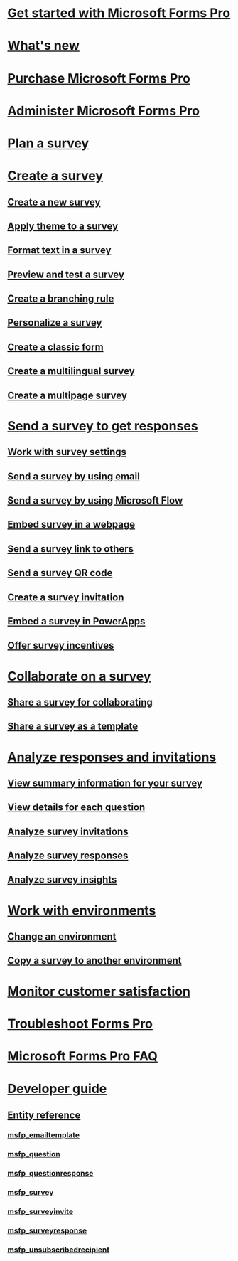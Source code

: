 # [Get started with Microsoft Forms Pro](get-started.md) 

# [What's new](whats-new.md)

# [Purchase Microsoft Forms Pro](purchase.md)

# [Administer Microsoft Forms Pro](administer.md)

# [Plan a survey](plan-survey.md)

# [Create a survey](create-survey.md)
## [Create a new survey](create-new-survey.md)
## [Apply theme to a survey](apply-theme.md)  
## [Format text in a survey](survey-text-format.md)
## [Preview and test a survey](preview-test-survey.md) 
## [Create a branching rule](create-branching-rule.md) 
## [Personalize a survey](personalize-survey.md)
## [Create a classic form](create-classic-form.md)
## [Create a multilingual survey](create-multilingual-survey.md)
## [Create a multipage survey](create-multipage-survey.md)

# [Send a survey to get responses](send-survey.md)
## [Work with survey settings](invite-settings.md)  
## [Send a survey by using email](send-survey-email.md)  
## [Send a survey by using Microsoft Flow](send-survey-microsoft-flow.md)  
## [Embed survey in a webpage](embed-web-page.md)  
## [Send a survey link to others](send-survey-link.md)  
## [Send a survey QR code](send-survey-qrcode.md)  
## [Create a survey invitation](create-survey-invite.md)
## [Embed a survey in PowerApps](embed-survey-powerapps.md)
## [Offer survey incentives](survey-incentives.md)

# [Collaborate on a survey](collaborate-survey.md)  
## [Share a survey for collaborating](share-survey-collaborate.md)  
## [Share a survey as a template](share-survey-template.md)  

# [Analyze responses and invitations](analyze-responses-invites.md)  
## [View summary information for your survey](view-summary-information.md)  
## [View details for each question](view-details-each-question.md)  
## [Analyze survey invitations](analyze-survey-invitations.md)  
## [Analyze survey responses](analyze-survey-responses.md)  
## [Analyze survey insights](analyze-survey-insights.md)  

# [Work with environments](choose-environment.md)
## [Change an environment](change-environment.md)
## [Copy a survey to another environment](copy-survey-environment.md)

# [Monitor customer satisfaction](customer-satisfaction-app.md)

# [Troubleshoot Forms Pro](troubleshoot.md)

# [Microsoft Forms Pro FAQ](mfp-faq.md)

# [Developer guide](developer/developer-guide.md)
## [Entity reference](developer/forms-pro-reference.md)
### [msfp_emailtemplate](developer/reference/entities/msfp_emailtemplate.md)
### [msfp_question](developer/reference/entities/msfp_question.md)
### [msfp_questionresponse](developer/reference/entities/msfp_questionresponse.md)
### [msfp_survey](developer/reference/entities/msfp_survey.md)
### [msfp_surveyinvite](developer/reference/entities/msfp_surveyinvite.md)
### [msfp_surveyresponse](developer/reference/entities/msfp_surveyresponse.md)
### [msfp_unsubscribedrecipient](developer/reference/entities/msfp_unsubscribedrecipient.md)
